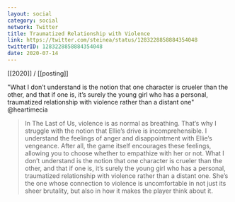 ```yaml
---
layout: social
category: social
network: Twitter
title: Traumatized Relationship with Violence
link: https://twitter.com/steinea/status/1283228858884354048
twitterID: 1283228858884354048
date: 2020-07-14
---
```


[[2020]] / [[posting]]

"What I don’t understand is the notion that one character is crueler than the other, and that if one is, it’s surely the young girl who has a personal, traumatized relationship with violence rather than a distant one" @heartimecia

> In The Last of Us, violence is as normal as breathing. That‘s why I struggle with the notion that Ellie’s drive is incomprehensible. I understand the feelings of anger and disappointment with Ellie’s vengeance. After all, the game itself encourages these feelings, allowing you to choose whether to empathize with her or not. What I don’t understand is the notion that one character is crueler than the other, and that if one is, it’s surely the young girl who has a personal, traumatized relationship with violence rather than a distant one. She’s the one whose connection to violence is uncomfortable in not just its sheer brutality, but also in how it makes the player think about it.

